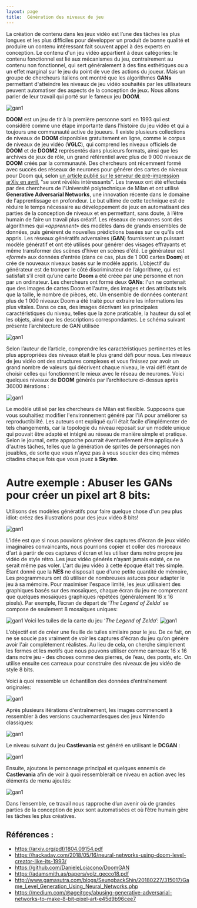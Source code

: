 ```yaml
---
layout: page
title:  Génération des niveaux de jeu 
---
```

La création de contenu dans les jeux vidéo est l’une des tâches les plus longues et les plus difficiles pour développer un produit de bonne qualité et produire un contenu intéressant fait souvent appel à des experts en conception. Le contenu d'un jeu vidéo appartient à deux catégories: le contenu fonctionnel est lié aux mécanismes du jeu, contrairement au contenu non fonctionnel, qui sert généralement à des fins esthétiques ou a un effet marginal sur le jeu du point de vue des actions du joueur. Mais un groupe de chercheurs italiens ont montré que les algorithmes **GANs**  permettant d'atteindre les niveaux de jeu vidéo souhaités par les utilisateurs peuvent automatiser des aspects de la conception de jeux. Nous allons parler de leur travail qui porté sur le fameux jeu **DOOM**.

![gan1](/Images/doom.png/)

**DOOM** est un jeu de tir à la première personne sorti en 1993 qui est considéré comme une étape importante dans l’histoire du jeu vidéo et qui a toujours une communauté active de joueurs. Il existe plusieurs collections de niveaux de **DOOM** disponibles gratuitement en ligne, comme le corpus de niveaux de jeu vidéo (**VGLC**), qui comprend les niveaux officiels de **DOOM** et de **DOOM2** représentés dans plusieurs formats, ainsi que les archives de jeux de rôle, un grand référentiel avec plus de 9 000 niveaux de **DOOM** créés  par la communauté.
Des chercheurs ont récemment formé avec succès des réseaux de neurones pour générer des cartes de niveaux pour Doom qui, selon [un article publié sur le serveur de pré-impression arXiv en avril](https://arxiv.org/pdf/1804.09154.pdf), "se sont révélés intéressants". Les travaux ont été effectués par des chercheurs de l'Université polytechnique de Milan et ont utilisé **Generative Adversarial Networks**, une innovation récente dans le domaine de l'apprentissage en profondeur. Le but ultime de cette technique est de réduire le temps nécessaire au développement de jeux en automatisant des parties de la conception de niveaux et en permettant, sans doute, à l’être humain de faire un travail plus créatif.
Les réseaux de neurones sont des algorithmes qui «*apprennent*» des modèles dans de grands ensembles de données, puis génèrent de nouvelles prédictions basées sur ce qu'ils ont appris. Les réseaux génératifs adversaires (**GAN**) fournissent un puissant modèle génératif et ont été utilisés pour générer des visages effrayants et même transformer des scènes d'hiver en scènes d'été. Le générateur est «*formé*» aux données d’entrée (dans ce cas, plus de 1 000 cartes **Doom**) et crée de nouveaux niveaux basés sur le modèle appris. L’objectif du générateur est de tromper le côté discriminateur de l’algorithme, qui est satisfait s’il croit qu’une carte **Doom** a été créée par une personne et non par un ordinateur.
Les chercheurs ont formé deux **GANs**: l'un ne contenait que des images de cartes Doom et l'autre, des images et des attributs tels que la taille, le nombre de pièces, etc. Un ensemble de données contenant plus de 1 000 niveaux Doom a été traité pour extraire les informations les plus vitales. Dans ce cas, des images décrivant les principales caractéristiques du niveau, telles que la zone praticable, la hauteur du sol et les objets, ainsi que les descriptions correspondantes. Le schéma suivant présente l’architecture de GAN utilisée

![gan1](/Images/wad.png/)

Selon l’auteur de l’article, comprendre les caractéristiques pertinentes et les plus appropriées des niveaux était le plus grand défi pour nous. Les niveaux de jeu vidéo ont des structures complexes et vous finissez par avoir un grand nombre de valeurs qui décrivent chaque niveau, le vrai défi étant de choisir celles qui fonctionnent le mieux avec le réseau de neurones. Voici quelques niveaux de **DOOM** générés par l’architecture ci-dessus après 36000 itérations :

![gan1](/Images/carte.png/)

Le modèle utilisé par les chercheurs de Milan est flexible. Supposons que vous souhaitiez modifier l'environnement généré par l'IA pour améliorer sa reproductibilité. Les auteurs ont expliqué qu’il était facile d’implémenter de tels changements, car la topologie du niveau reposait sur un modèle unique qui pouvait être adapté et intégré au réseau de manière simple et pratique. Selon le journal, cette approche pourrait éventuellement être appliquée à d'autres tâches, telles que la génération de sprites de personnages non jouables, de sorte que vous n'ayez pas à vous soucier des cinq mêmes citadins chaque fois que vous jouez à **Skyrim**.

# Autre exemple : Abuser les GANs pour créer un pixel art 8 bits:
Utilisons des modèles génératifs pour faire quelque chose d'un peu plus idiot: créez des illustrations pour des jeux vidéo 8 bits!

![gan1](/Images/gangan.png/)

L'idée est que si nous pouvions générer des captures d'écran de jeux vidéo imaginaires convaincants, nous pourrions copier et coller des morceaux d'art à partir de ces captures d'écran et les utiliser dans notre propre jeu vidéo de style rétro. Les jeux vidéo générés n’ayant jamais existé, ce ne serait même pas voler.
L'art du jeu vidéo à cette époque était très simple. Étant donné que la **NES** ne disposait que d'une petite quantité de mémoire, Les programmeurs ont dû utiliser de nombreuses astuces pour adapter le jeu à sa mémoire. Pour maximiser l'espace limité, les jeux utilisaient des graphiques basés sur des mosaïques, chaque écran du jeu ne comprenant que quelques mosaïques graphiques répétées (généralement 16 x 16 pixels).
Par exemple, l’écran de départ de ‘*The Legend of Zelda*’ se compose de seulement 8 mosaïques uniques:

![gan1](/Images/nes1.png/)
Voici les tuiles de la carte du jeu ‘*The Legend of Zelda*’:
![gan1](/Images/nes2.png/)

L’objectif est de créer une feuille de tuiles similaire pour le jeu. De ce fait, on ne se soucie pas vraiment de voir les captures d'écran du jeu qu’on génère avoir l'air complètement réalistes. Au lieu de cela, on cherche simplement les formes et les motifs que nous pouvons utiliser comme carreaux 16 x 16 dans notre jeu - des choses comme des pierres, de l’eau, des ponts, etc. On utilise ensuite ces carreaux pour construire des niveaux de jeu vidéo de style 8 bits. 

Voici à quoi ressemble un échantillon des données d’entraînement originales:

![gan1](/Images/nes3.png/)

Après plusieurs itérations d'entraînement, les images commencent à ressembler à des versions cauchemardesques des jeux Nintendo classiques:

![gan1](/Images/nesgif1.gif/)

Le niveau suivant du jeu **Castlevania** est généré en utilisant le **DCGAN** :

![gan1](/Images/nes4.png/)

Ensuite, ajoutons le personnage principal et quelques ennemis de **Castlevania** afin de voir à quoi ressemblerait ce niveau en action avec les éléments de menu ajoutés:

![gan1](/Images/nes5.png/)

Dans l’ensemble, ce travail nous rapproche d’un avenir où de grandes parties de la conception de jeux sont automatisées et où l’être humain gère les tâches les plus créatives.

## Références :
* https://arxiv.org/pdf/1804.09154.pdf
* https://hackaday.com/2018/05/16/neural-networks-using-doom-level-creator-like-its-1993/
* https://github.com/DanieleLoiacono/DoomGAN
* https://adamsmith.as/papers/volz_gecco18.pdf
* http://www.gamasutra.com/blogs/SeungbackShin/20180227/315017/Game_Level_Generation_Using_Neural_Networks.php
* https://medium.com/@ageitgey/abusing-generative-adversarial-networks-to-make-8-bit-pixel-art-e45d9b96cee7

